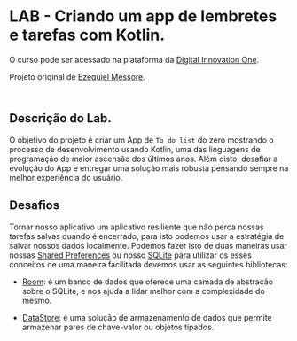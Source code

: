 # LAB - Criando um app de lembretes e tarefas com Kotlin.
O curso pode ser acessado na plataforma da [Digital Innovation One](https://digitalinnovation.one/).

Projeto original de [Ezequiel Messore](https://github.com/EzequielMessore).

## <br />Descrição do Lab.
O objetivo do projeto é criar um App de `To do list` do zero mostrando o processo de desenvolvimento usando Kotlin, uma das linguagens de programação de maior ascensão dos últimos anos. Além disto, desafiar a evolução do App e entregar uma solução mais robusta pensando sempre na melhor experiência do usuário.

## Desafios

Tornar nosso aplicativo um aplicativo resiliente que não perca nossas tarefas salvas quando é encerrado, para isto podemos usar a estratégia de salvar nossos dados localmente.
Podemos fazer isto de duas maneiras usar nossas [Shared Preferences](https://developer.android.com/training/data-storage/shared-preferences?hl=pt-br) ou nosso [SQLite](https://developer.android.com/training/data-storage/sqlite) para utilizar os esses conceitos de uma maneira facilitada devemos usar as seguintes bibliotecas:

- [Room](https://developer.android.com/training/data-storage/room): é um banco de dados que oferece uma camada de abstração sobre o SQLite, e nos ajuda a lidar melhor com a complexidade do mesmo.

- [DataStore](https://developer.android.com/topic/libraries/architecture/datastore?hl=pt-br): é uma solução de armazenamento de dados que permite armazenar pares de chave-valor ou objetos tipados.
